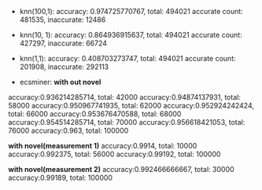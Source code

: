 * knn(100,1): 
accuracy: 0.974725770767, total: 494021
accurate count: 481535, inaccurate: 12486

* knn(10, 1):
accuracy: 0.864936915637, total: 494021
accurate count: 427297, inaccurate: 66724

* knn(1,1):
accuracy: 0.408703273747, total: 494021
accurate count: 201908, inaccurate: 292113

* ecsminer:
__with out novel__

accuracy:0.936214285714, total: 42000
accuracy:0.94874137931, total: 58000
accuracy:0.950967741935, total: 62000
accuracy:0.952924242424, total: 66000
accuracy:0.953676470588, total: 68000
accuracy:0.954514285714, total: 70000
accuracy:0.956618421053, total: 76000
accuracy:0.963, total: 100000

__with novel(measurement 1)__
accuracy:0.9914, total: 10000
accuracy:0.992375, total: 56000
accuracy:0.99192, total: 100000

__with novel(measurement 2)__
accuracy:0.992466666667, total: 30000
accuracy:0.99189, total: 100000